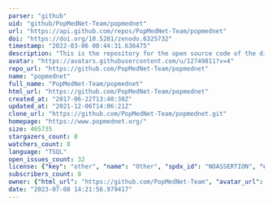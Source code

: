 ```yaml
---
parser: "github"
uid: "github/PopMedNet-Team/popmednet"
url: "https://api.github.com/repos/PopMedNet-Team/popmednet"
doi: "https://doi.org/10.5281/zenodo.6325732"
timestamp: "2022-03-06 00:44:31.636475"
description: "This is the repository for the open source code of the distributed data network platform PopMedNet"
avatar: "https://avatars.githubusercontent.com/u/12749811?v=4"
repo_url: "https://github.com/PopMedNet-Team/popmednet"
name: "popmednet"
full_name: "PopMedNet-Team/popmednet"
html_url: "https://github.com/PopMedNet-Team/popmednet"
created_at: "2017-06-22T13:40:38Z"
updated_at: "2021-12-06T14:06:21Z"
clone_url: "https://github.com/PopMedNet-Team/popmednet.git"
homepage: "https://www.popmednet.org/"
size: 465735
stargazers_count: 8
watchers_count: 8
language: "TSQL"
open_issues_count: 32
license: {"key": "other", "name": "Other", "spdx_id": "NOASSERTION", "url": null, "node_id": "MDc6TGljZW5zZTA="}
subscribers_count: 8
owner: {"html_url": "https://github.com/PopMedNet-Team", "avatar_url": "https://avatars.githubusercontent.com/u/12749811?v=4", "login": "PopMedNet-Team", "type": "User"}
date: "2023-07-08 14:21:56.979417"
---
```

